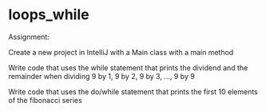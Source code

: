 # loops_while

Assignment:

Create a new project in IntelliJ with a Main class with a main method

Write code that uses the while statement that prints the dividend and the remainder when dividing 9 by 1, 9 by 2, 9 by 3, ..., 9 by 9

Write code that uses the do/while statement that prints the first 10 elements of the fibonacci series
